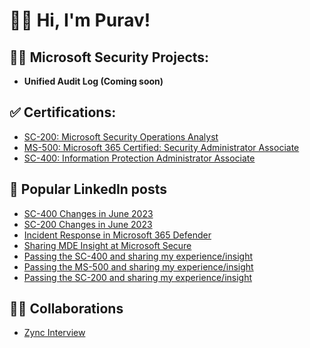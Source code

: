 <h1>👋🏽 Hi, I'm Purav!</h1>

<h2>👨‍💻 Microsoft Security Projects:</h2>

- <b>Unified Audit Log (Coming soon)</b>
 
<h2>✅ Certifications:</h2>

- [SC-200: Microsoft Security Operations Analyst](https://learn.microsoft.com/api/credentials/share/en-gb/PuravD-9957/832F0A579BDB4C5B?sharingId=2A3A1A849F72BC2B)
- [MS-500: Microsoft 365 Certified: Security Administrator Associate](https://learn.microsoft.com/api/credentials/share/en-gb/PuravD-9957/F25719711E750939?sharingId=2A3A1A849F72BC2B)
- [SC-400: Information Protection Administrator Associate](https://learn.microsoft.com/api/credentials/share/en-gb/PuravD-9957/F945269A5796D576?sharingId=2A3A1A849F72BC2B)

<h2>📝 Popular LinkedIn posts</h2>

- [SC-400 Changes in June 2023](https://www.linkedin.com/posts/activity-7048013730961338368-GYaW/)
- [SC-200 Changes in June 2023](https://www.linkedin.com/feed/update/urn:li:activity:7053793847641825280/)
- [Incident Response in Microsoft 365 Defender](https://www.linkedin.com/posts/purav-da346393_microsoftsecurity-m365defender-cybersecurity-activity-7074266914918653952-LjvH/)
- [Sharing MDE Insight at Microsoft Secure](https://www.linkedin.com/posts/purav-da346393_mde-microsoftsecurity-cybersecurity-activity-7049428053566869505-A95u)
- [Passing the SC-400 and sharing my experience/insight](https://www.linkedin.com/posts/purav-da346393_certified-certification-microsoftsecurity-activity-7057629438938632193-qQRw)
- [Passing the MS-500 and sharing my experience/insight](https://www.linkedin.com/posts/purav-da346393_microsoft-365-certified-security-administrator-activity-6991352082121248769-emt4/)
- [Passing the SC-200 and sharing my experience/insight](https://www.linkedin.com/posts/purav-da346393_microsoft-certified-security-operations-activity-6960094470067396608-2tyj)

<h2>🤝🏽 Collaborations</h2>

- [Zync Interview](https://www.youtube.com/watch?v=gmiwYLo8YIk)
